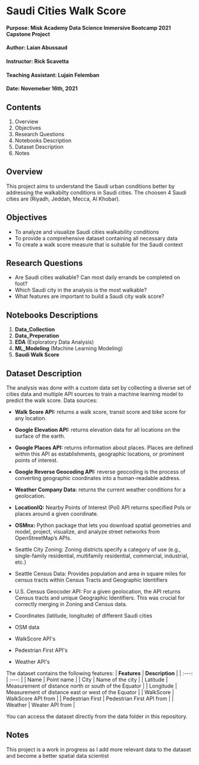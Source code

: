 # Saudi Cities Walk Score
#### Purpose: Misk Academy Data Science Immersive Bootcamp 2021 Capstone Project
#### Author: Laian Abussaud
#### Instructor: Rick Scavetta
#### Teaching Assistant: Lujain Felemban
#### Date: Novemeber 16th, 2021

## Contents
1. Overview
2. Objectives
3. Research Questions
4. Notebooks Description
5. Dataset Description
6. Notes

## Overview
This project aims to understand the Saudi urban conditions better by addressing the walkabilty conditions in Saudi cities. The choosen 4 Saudi cities are (Riyadh, Jeddah, Mecca, Al Khobar).

## Objectives
- To analyze and visualize Saudi cities walkability conditions
- To provide a comprehensive dataset containing all necessary data
- To create a walk score measure that is suitable for the Saudi context

## Research Questions
- Are Saudi cities walkable? Can most daily errands be completed on foot?
- Which Saudi city in the analysis is the most walkable?
- What features are important to build a Saudi city walk score?

## Notebooks Descriptions
1. **Data_Collection**
2. **Data_Preperation**
3. **EDA** (Exploratory Data Analysis)
4. **ML_Modeling** (Machine Learning Modeling)
5. **Saudi Walk Score**

## Dataset Description
The analysis was done with a custom data set by collecting a diverse set of cities data and multiple API sources to train a machine learning model to predict the walk score.
Data sources:
- **Walk Score API:** returns a walk score, transit score and bike score for any location.
- **Google Elevation API:** returns elevation data for all locations on the surface of the earth.
- **Google Places API:** returns information about places. Places are defined within this API as establishments, geographic locations, or prominent points of interest.
- **Google Reverse Geocoding API:** reverse geocoding is the process of converting geographic coordinates into a human-readable address.
- **Weather Company Data:** returns the current weather conditions for a geolocation.
- **LocationIQ:** Nearby Points of Interest (PoI) API returns specified PoIs or places around a given coordinate.
- **OSMnx:** Python package that lets you download spatial geometries and model, project, visualize, and analyze street networks from OpenStreetMap’s APIs.

- Seattle City Zoning: Zoning districts specify a category of use (e.g., single-family residential, multifamily residential, commercial, industrial, etc.)
- Seattle Census Data: Provides population and area in square miles for census tracts within Census Tracts and Geographic Identifiers
- U.S. Census Geocoder API: For a given geolocation, the API returns Census tracts and unique Geographic Identifiers. This was crucial for correctly merging in Zoning and Census data.

- Coordinates (latitude, longitude) of different Saudi cities
- OSM data
- WalkScore API's
- Pedestrian First API's
- Weather API's

The dataset contains the following features:
| **Features** | **Description** |
| :---: | :---: |
| Name | Point name |
| City | Name of the city |
| Latitude  | Measurement of distance north or south of the Equator |
| Longitude | Measurement of distance east or west of the Equator |
| WalkScore | WalkScore API from |
| Pedestrian First | Pedestrian First API from |
| Weather | Weater API from |

You can access the dataset directly from the data folder in this repository.

## Notes
This project is a work in progress as I add more relevant data to the dataset and become a better spatial data scientist
